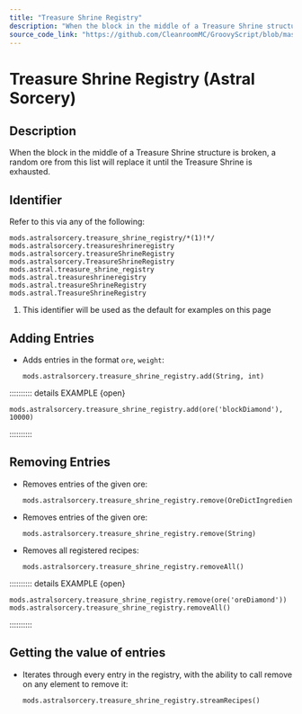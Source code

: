 ```yaml
---
title: "Treasure Shrine Registry"
description: "When the block in the middle of a Treasure Shrine structure is broken, a random ore from this list will replace it until the Treasure Shrine is exhausted."
source_code_link: "https://github.com/CleanroomMC/GroovyScript/blob/master/src/main/java/com/cleanroommc/groovyscript/compat/mods/astralsorcery/OreChance.java"
---
```


# Treasure Shrine Registry (Astral Sorcery)

## Description

When the block in the middle of a Treasure Shrine structure is broken, a random ore from this list will replace it until the Treasure Shrine is exhausted.

## Identifier

Refer to this via any of the following:

```groovy:no-line-numbers {1}
mods.astralsorcery.treasure_shrine_registry/*(1)!*/
mods.astralsorcery.treasureshrineregistry
mods.astralsorcery.treasureShrineRegistry
mods.astralsorcery.TreasureShrineRegistry
mods.astral.treasure_shrine_registry
mods.astral.treasureshrineregistry
mods.astral.treasureShrineRegistry
mods.astral.TreasureShrineRegistry
```

1. This identifier will be used as the default for examples on this page

## Adding Entries

- Adds entries in the format `ore`, `weight`:

    ```groovy:no-line-numbers
    mods.astralsorcery.treasure_shrine_registry.add(String, int)
    ```

:::::::::: details EXAMPLE {open}
```groovy:no-line-numbers
mods.astralsorcery.treasure_shrine_registry.add(ore('blockDiamond'), 10000)
```

::::::::::

## Removing Entries

- Removes entries of the given ore:

    ```groovy:no-line-numbers
    mods.astralsorcery.treasure_shrine_registry.remove(OreDictIngredient)
    ```

- Removes entries of the given ore:

    ```groovy:no-line-numbers
    mods.astralsorcery.treasure_shrine_registry.remove(String)
    ```

- Removes all registered recipes:

    ```groovy:no-line-numbers
    mods.astralsorcery.treasure_shrine_registry.removeAll()
    ```

:::::::::: details EXAMPLE {open}
```groovy:no-line-numbers
mods.astralsorcery.treasure_shrine_registry.remove(ore('oreDiamond'))
mods.astralsorcery.treasure_shrine_registry.removeAll()
```

::::::::::

## Getting the value of entries

- Iterates through every entry in the registry, with the ability to call remove on any element to remove it:

    ```groovy:no-line-numbers
    mods.astralsorcery.treasure_shrine_registry.streamRecipes()
    ```
